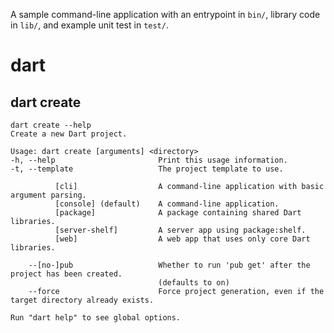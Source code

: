 A sample command-line application with an entrypoint in `bin/`, library code
in `lib/`, and example unit test in `test/`.

# dart

## dart create

```shell
dart create --help
Create a new Dart project.

Usage: dart create [arguments] <directory>
-h, --help                       Print this usage information.
-t, --template                   The project template to use.

          [cli]                  A command-line application with basic argument parsing.
          [console] (default)    A command-line application.
          [package]              A package containing shared Dart libraries.
          [server-shelf]         A server app using package:shelf.
          [web]                  A web app that uses only core Dart libraries.

    --[no-]pub                   Whether to run 'pub get' after the project has been created.
                                 (defaults to on)
    --force                      Force project generation, even if the target directory already exists.

Run "dart help" to see global options.
```